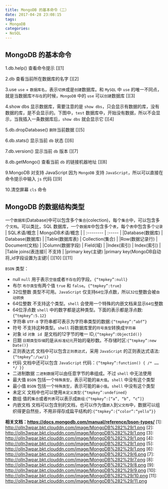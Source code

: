 ```yaml
---
title: MongoDB 的基本命令（二）
date: 2017-04-28 23:08:15
tags:
- MongoDB
categories:
- NoSQL
---
```

MongoDB 的基本命令
----------------

1.db.help()
查看命令提示
[][1]

2.db
查看当前所在数据库的名字
[][2]

3.use
`use` + `数据库名`，表示`切换`或是`创建`数据库。和 `MySQL` 中 `use` 的唯一不同点，就是当数据库`不存在`的时候，`MongoDB` 中的 `use` 可以`创建`数据库
[][3]

4.show dbs
显示数据库，需要注意的是 `show dbs`，只会显示有数据的库，没有数据的库，是不会显示的。下图中，`test` 数据库中，开始没有数据，所以不会显示，当我插入一条数据库后，`show dbs` 就会显示它
[][4]

5.db.dropDatabase()
`删除`当前数据
[][5]

6.db.stats()
显示当前 `db` 状态
[][6]

7.db.version()
显示当前 `db` 版本
[][7]

8.db.getMongo()
查看当前 `db` 的链接机器地址
[][8]

9.MongoDB 对支持 JavaScript 
因为 `MongoDB` 支持 `JavaScript`，所以可以直接在命令提示中输入 `js` 代码
[][9]

10.清空屏幕
`cls` 命令

MongoDB 的数据结构类型
----------------
一个`数据库`(Database)中可以包含多个`集合`(colection)，每个`集合`中，可以包含多个`文档`。可以类比，SQL 数据库，一个`数据库`中包含多个`表`，每个`表`中包含多个`记录`
| SQL术语/概念       | MongoDB术语/概念 |
| :--------          | :-----           | 
|Database(数据库)    | Database(数据库) |
|Table(数据库表)     | Collection(集合) |
|Row(数据记录行)     | Document(文档)   |
|Column(数据字段)    | Field(域)        |
|Index(索引)         | Index(索引)      |
|Table  joins(表连接)| 不支持           |
|primary key(主键)   |primary key(MongoDB自动将_id字段设置为主键)|
[][10]
[][11]

`BSON` 类型：

 - null
 `null` 用于表示`空值`或者`不存在`的字段。`{“tmpkey”:null}`
 - 布尔
 `布尔类型`有两个值 `true` 和 `false`。`{“tmpkey”:true}`
 - 32位整数
 类型不可用。`JavaScript` 仅支持`64位`浮点数，所以`32位`整数会被`自动转换`
 - 64位整数
 不支持这个类型。`shell` 会使用一个特殊的内嵌文档来显示`64位`整数
 - 64位浮点数
 `shell` 中的数字都是这种类型。下面的表示都是浮点数:`{“tmpkey”:5.12}`
 - 字符串
 `UTF-8` 字符串都可表示为字符串类型的数据:`{“tmpkey”:“abf”}`
 - 符号
 不支持这种类型。`shell` 将数据库里的`符号类型`转换成`字符串`
 - 对象 id
 `对象 id `是文档的12字节的唯一 ID,`{“tmpkey”:ObjectId()}`
 - 日期
 `日期类型存储`的是从`标准纪元`开始的毫秒数。不存储时区:`{“tmpkey”:new Date()}`
 - 正则表达式
 文档中可以包含`正则表达式`，采用 `JavaScript` 的正则表达式语法:`{“tmpkey”:/\w/i}`
 - 代码
 文档中还可以包含 `JavaScript` 代码：`{“tmpkey”:function() { /* …… */ }} `
 - 二进制数据
 `二进制数据`可以由任意字节的串组成。不过 `shell` 中无法使用
 - 最大值
 `BSON` 包括一个`特殊类型`，表示可能的`最大值`。`shell` 中没有这个类型 
 - 最小值
 `BSON` 包括一个`特殊类型`，表示可能的`最小值`。`shell` 中没有这个类型
 - 未定义
 文档中也可以使用`未定义类型`:`{“tmpkey”:undefined}`
 - 数组
 值的`集合`或者`列表`可以表示成`数组`:`{“tmpkey”:[“a”, “b”, “c”]}`
 - 内嵌文档
 文档可以包含别的文档，也可以作为值`嵌入`到`父文档`中，数据可以组织得更自然些，不用非得存成扁平结构的:`{“tmpkey”:{“color”:“yello”}}`


**相关文档：https://docs.mongodb.com/manual/reference/bson-types/**
  [1]: http://olln3wpar.bkt.clouddn.com/image/MongoDB%282%29/1.png
  [2]: http://olln3wpar.bkt.clouddn.com/image/MongoDB%282%29/1.png
  [3]: http://olln3wpar.bkt.clouddn.com/image/MongoDB%282%29/1.png
  [4]: http://olln3wpar.bkt.clouddn.com/image/MongoDB%282%29/1.png
  [5]: http://olln3wpar.bkt.clouddn.com/image/MongoDB%282%29/1.png
  [6]: http://olln3wpar.bkt.clouddn.com/image/MongoDB%282%29/6.png
  [7]: http://olln3wpar.bkt.clouddn.com/image/MongoDB%282%29/7.png
  [8]: http://olln3wpar.bkt.clouddn.com/image/MongoDB%282%29/8.png
  [9]: http://olln3wpar.bkt.clouddn.com/image/MongoDB%282%29/9.png
  [10]: http://olln3wpar.bkt.clouddn.com/image/MongoDB%282%29/10.png
  [11]: http://olln3wpar.bkt.clouddn.com/image/MongoDB%282%29/11.png

  